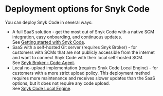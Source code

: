 # Deployment options for Snyk Code

You can deploy Snyk Code in several ways:

* A full SaaS solution - get the most out of Snyk Code with a native SCM integration, easy onboarding, and continuous updates.\
  See [Getting started with Snyk Code](../../scan-application-code/snyk-code/getting-started-with-snyk-code/).
* SaaS with a self-hosted Git server (requires Snyk Broker) - for customers with SCMs that are not publicly accessible from the internet and want to connect Snyk Code with their local self-hosted SCM.\
  See [Snyk Broker - Code Agent](../../enterprise-setup/snyk-broker/snyk-broker-code-agent/).
* Local no-upload implementation (requires Snyk Code Local Engine) - for customers with a more strict upload policy. This deployment method requires more maintenance and receives slower updates than the SaaS options, but it does not require any code upload.\
  See [Snyk Code Local Engine](snyk-code-local-engine.md).
